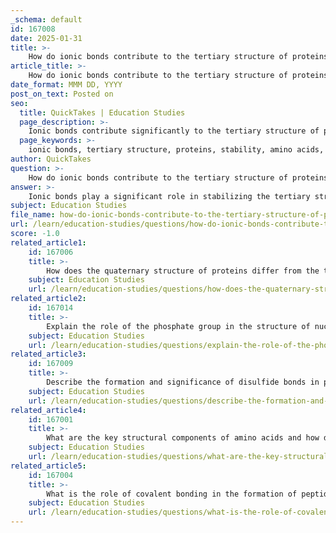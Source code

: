 ```yaml
---
_schema: default
id: 167008
date: 2025-01-31
title: >-
    How do ionic bonds contribute to the tertiary structure of proteins?
article_title: >-
    How do ionic bonds contribute to the tertiary structure of proteins?
date_format: MMM DD, YYYY
post_on_text: Posted on
seo:
  title: QuickTakes | Education Studies
  page_description: >-
    Ionic bonds contribute significantly to the tertiary structure of proteins by stabilizing their three-dimensional shape, influencing their folding, and interacting with other forces such as hydrogen and hydrophobic bonds.
  page_keywords: >-
    ionic bonds, tertiary structure, proteins, stability, amino acids, R groups, electrostatic attractions, biological activity, protein folding, conformational changes
author: QuickTakes
question: >-
    How do ionic bonds contribute to the tertiary structure of proteins?
answer: >-
    Ionic bonds play a significant role in stabilizing the tertiary structure of proteins. The tertiary structure refers to the overall three-dimensional shape of a protein, which is crucial for its functionality. This structure is formed through various interactions among the R groups (side chains) of the amino acids that make up the polypeptide chain.\n\n### Formation of Ionic Bonds\nIonic bonds in proteins are formed through electrostatic attractions between charged R groups of amino acids. These R groups can be either positively charged (basic amino acids like lysine and arginine) or negatively charged (acidic amino acids like aspartate and glutamate). For instance, a positively charged lysine can form an ionic bond with a negatively charged glutamate. This interaction is crucial for maintaining the protein's shape and stability.\n\n### Contribution to Tertiary Structure\n1. **Stability**: Ionic bonds contribute to the overall stability of the protein's tertiary structure by helping to hold different parts of the polypeptide chain together. This stabilization is essential for the protein to maintain its functional conformation.\n\n2. **Specificity**: The presence of ionic bonds can influence the specific folding of the protein, determining how the polypeptide chain twists and turns to achieve its final shape. This specificity is vital for the protein's active sites, which are responsible for its biological activity.\n\n3. **Interplay with Other Interactions**: Ionic bonds work in concert with other types of interactions, such as hydrogen bonds, hydrophobic interactions, and disulfide bonds, to achieve the correct folding and stability of the protein. The interplay between these forces is essential for the protein's functionality.\n\n4. **Dynamic Nature**: The ionic bonds can be influenced by changes in the environment, such as pH and ionic strength, which can lead to conformational changes in the protein. This dynamic nature allows proteins to adapt to different conditions, which is important for their function in biological systems.\n\nIn summary, ionic bonds are critical for the tertiary structure of proteins, providing stability and specificity to the protein's three-dimensional shape, which is essential for its biological function.
subject: Education Studies
file_name: how-do-ionic-bonds-contribute-to-the-tertiary-structure-of-proteins.md
url: /learn/education-studies/questions/how-do-ionic-bonds-contribute-to-the-tertiary-structure-of-proteins
score: -1.0
related_article1:
    id: 167006
    title: >-
        How does the quaternary structure of proteins differ from the tertiary structure in terms of chemical bonding?
    subject: Education Studies
    url: /learn/education-studies/questions/how-does-the-quaternary-structure-of-proteins-differ-from-the-tertiary-structure-in-terms-of-chemical-bonding
related_article2:
    id: 167014
    title: >-
        Explain the role of the phosphate group in the structure of nucleotides and nucleic acid backbones.
    subject: Education Studies
    url: /learn/education-studies/questions/explain-the-role-of-the-phosphate-group-in-the-structure-of-nucleotides-and-nucleic-acid-backbones
related_article3:
    id: 167009
    title: >-
        Describe the formation and significance of disulfide bonds in protein stabilization.
    subject: Education Studies
    url: /learn/education-studies/questions/describe-the-formation-and-significance-of-disulfide-bonds-in-protein-stabilization
related_article4:
    id: 167001
    title: >-
        What are the key structural components of amino acids and how do they interact with water?
    subject: Education Studies
    url: /learn/education-studies/questions/what-are-the-key-structural-components-of-amino-acids-and-how-do-they-interact-with-water
related_article5:
    id: 167004
    title: >-
        What is the role of covalent bonding in the formation of peptide bonds?
    subject: Education Studies
    url: /learn/education-studies/questions/what-is-the-role-of-covalent-bonding-in-the-formation-of-peptide-bonds
---
```


&nbsp;